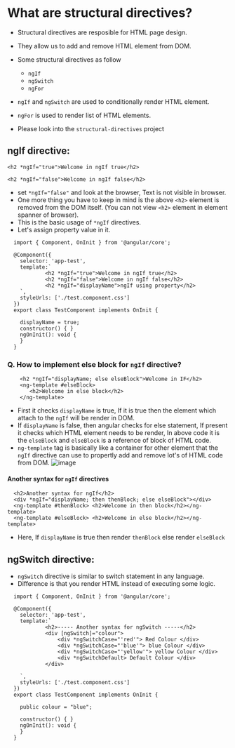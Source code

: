 # What are structural directives?

- Structural directives are resposible for HTML page design.
- They allow us to add and remove HTML element from DOM.
- Some structural directives as follow
  - `ngIf`
  - `ngSwitch`
  - `ngFor`

- `ngIf` and `ngSwitch` are used to conditionally render HTML element.
- `ngFor` is used to render list of HTML elements.

- Please look into the `structural-directives` project

## ngIf directive:

```
<h2 *ngIf="true">Welcome in ngIf true</h2>
```

```
<h2 *ngIf="false">Welcome in ngIf false</h2>
```
- set `*ngIf="false"` and look at the browser, Text is not visible in browser.
- One more thing you have to keep in mind is the above `<h2>` element is removed from the DOM itself. (You can not view `<h2>` element in element spanner of browser).
- This is the basic usage of `*ngIf` directives.
- Let's assign property value in it.
```
  import { Component, OnInit } from '@angular/core';

  @Component({
    selector: 'app-test',
    template:`
            <h2 *ngIf="true">Welcome in ngIf true</h2>
            <h2 *ngIf="false">Welcome in ngIf false</h2>
            <h2 *ngIf="displayName">ngIf using property</h2>
    `,
    styleUrls: ['./test.component.css']
  })
  export class TestComponent implements OnInit {

    displayName = true;
    constructor() { }
    ngOnInit(): void {
    }
  }

```

### Q. How to implement else block for `ngIf` directive?

```
    <h2 *ngIf="displayName; else elseBlock">Welcome in IF</h2>
    <ng-template #elseBlock>
       <h2>Welcome in else block</h2>
    </ng-template>
```
- First it checks `displayName` is true, If it is true then the element which attach to the `ngIf` will be render in DOM.
- If `displayName` is false, then angular checks for else statement, If present it checks which HTML element needs to be render, In above code it is the `elseBlock` and `elseBlock` is a reference of block of HTML code.
- `ng-template` tag is basically like a container for other element that the `ngIf` directive can use to propertly add and remove lot's of HTML code from DOM.
![image](https://user-images.githubusercontent.com/35020560/91320376-0ff83400-e7db-11ea-9019-7c33c250fa7e.png)

#### Another syntax for `ngIf` directives

```
  <h2>Another syntax for ngIf</h2>
  <div *ngIf="displayName; then thenBlock; else elseBlock"></div>
  <ng-template #thenBlock> <h2>Welcome in then block</h2></ng-template>
  <ng-template #elseBlock> <h2>Welcome in else block</h2></ng-template>
```
- Here, If `displayName` is true then render `thenBlock` else render `elseBlock`

## ngSwitch directive:

- `ngSwitch` directive is similar to switch statement in any language.
- Difference is that you render HTML instead of executing some logic.

```
  import { Component, OnInit } from '@angular/core';

  @Component({
    selector: 'app-test',
    template:`
            <h2>----- Another syntax for ngSwitch -----</h2>
            <div [ngSwitch]="colour">
                <div *ngSwitchCase="'red'"> Red Colour </div>
                <div *ngSwitchCase="'blue'"> blue Colour </div>
                <div *ngSwitchCase="'yellow'"> yellow Colour </div>
                <div *ngSwitchDefault> Default Colour </div>
            </div>

    `,
    styleUrls: ['./test.component.css']
  })
  export class TestComponent implements OnInit {

    public colour = "blue";

    constructor() { }
    ngOnInit(): void {
    }
  }

```





